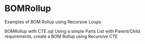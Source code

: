 # BOMRollup
Examples of BOM Rollup using Recursive Loops


BOMRollup with CTE.sql
Using a simple Parts List with Parent/Child requirements, create a BOM Rollup using Recursive CTE
